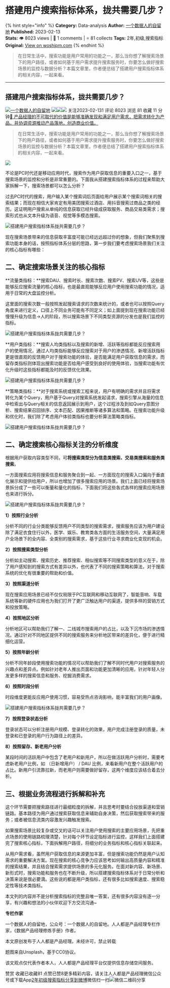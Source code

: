# 搭建用户搜索指标体系，拢共需要几步？
{% hint style="info" %}
**Category:** Data-analysis
**Author:** [一个数据人的自留地](https://www.woshipm.com/u/49446)
**Published:** 2023-02-13  
**Stats:** 👁️ 8023 views | 💬 1 comments | ⭐ 81 collects
**Tags:** 2年,初级,搜索指标
**Original:** [View on woshipm.com](https://www.woshipm.com/data-analysis/5751156.html)
{% endhint %}
> 在日常生活中，搜索功能是用户常用的功能之一，那么当你想了解搜索场景下的用户路径，或者如何基于用户需求提升搜索服务时，你要怎么做好搜索场景的监控与数据分析？本篇文章里，作者便总结了搭建用户搜索指标体系的相关内容，一起来看。

---

## 搭建用户搜索指标体系，拢共需要几步？

[![](https://image.woshipm.com/wp-files/2021/09/3YqDNh5meg7ejNmhJ5Ci.jpeg!/both/72x72)](https://www.woshipm.com/u/49446)[一个数据人的自留地](https://www.woshipm.com/u/49446) ![](https://static.woshipm.com/tag/1121_1@2x.png)![](https://static.woshipm.com/tag/1301_1@2x.png)![](https://static.woshipm.com/tag/2103_1@2x.png) 关注2023-02-131 评论 8023 浏览 81 收藏 11 分钟[🔗 产品经理的不可取代的价值是能够准确发现和满足用户需求，把需求转化为产品，并协调资源推动产品落地，创造商业价值。](https://ke.qidianla.com/courses/90pm)

> 在日常生活中，搜索功能是用户常用的功能之一，那么当你想了解搜索场景下的用户路径，或者如何基于用户需求提升搜索服务时，你要怎么做好搜索场景的监控与数据分析？本篇文章里，作者便总结了搭建用户搜索指标体系的相关内容，一起来看。

![](https://image.woshipm.com/wp-files/2023/02/UzupsSMiVEKfiQRilgsG.jpg)

不论是PC时代还是移动应用时代，搜索作为用户获取信息的重要入口之一，基于搜索场景的监控和分析是非常重要的。下面我从搭建搜索指标体系的过程来帮助大家拆解一下，搜索场景都可以怎么分析？

过去PC时代的搜索，用户输入某个搜索词后页面给用户展示某个搜索词相关的搜索结果；而现在相信大家肯定有用美团搜索过酒店、用抖音搜索过商品之类的经历。这证明用户搜索从单纯的信息获取已经升级成获取服务、商品交易类需求；搜索形式也从文本升级为语音、视觉等多模态搜索。

![搭建用户搜索指标体系拢共需要几步？](https://image.woshipm.com/wp-files/2023/02/7UMW5cJDbsYIjeKjqbrY.png)

现在搜索场景带来的信息获取丰富度可能已经远远超过你的想象，但我们聚焦到搜索功能本身的话，按照指标体系分层的思路，第一步我们要考虑搜索场景我们关注的核心指标有哪些：

## 二、确定搜索场景关注的核心指标

**流量类指标：**搜索DAU、搜索时长、搜索次数、搜索PV、搜索UV等，这些是能够反应搜索流量的核心指标，也是最直观能够反应用户使用搜索功能的情况，适用于日常的大盘监控分析。

这里面的搜索次数一般按照发起搜索请求的次数来统计的，或者也可以按照Query角度来进行定义，口径上不同业务可能有不同定义；如上面提到现在搜索功能已经慢慢升级为信息->人的阶段，所以搜索场景下不同类型资源的分发也是我们监控的指标。

![搭建用户搜索指标体系拢共需要几步？](https://image.woshipm.com/wp-files/2023/02/ojJx3AVT73jC7gegg6xf.png)

**用户类指标：**搜索人均类指标以及搜索的新增、活跃等指标都能反应搜索用户的使用情况，通过人均类指标能够反应搜索对于用户的渗透情况、新增活跃指标更是很直观的反馈用户对于搜索功能的体验，是否能满足用户获取信息的需求，而留存类指标则体现出搜索功能是否给用户感受到良好的使用体验，当搜索功能有优化升级时这些指标都能及时的反馈优化效果。

![搭建用户搜索指标体系拢共需要几步？](https://image.woshipm.com/wp-files/2023/02/jfEOix7r5lCL6SGR8zUd.png)

**策略类指标：**对于搜索系统或搜索工程来说，用户有明确的需求并且将需求转化为某个Query，用户基于Query对搜索系统发起请求，搜索引擎从海量的信息中检索出与Query相关的信息返回展示到用户，这个过程涉及到如Query意图分析、搜索结果召回排序、文本匹配、因果推断等诸多算法和策略。在搜索功能升级和优化时，我们除了考虑用户体验类指标也要分析算法策略类指标。

![搭建用户搜索指标体系拢共需要几步？](https://image.woshipm.com/wp-files/2023/02/G5aPGRCeufABeufUKBSs.png)

## 二、确定搜索核心指标关注的分析维度

根据用户获取内容类型不同，可**将搜索类型分为信息类搜索、交易类搜索和服务类搜索**。

一方面搜索应用将搜索信息和服务聚合到一起、一方面现在的搜索入口偏向于垂直化展示和提供给用户，所以也增加了很多搜索应用的场景。我们上面已经将搜索场景拆分成了一些可以衡量和量化的指标，下面我们将这些各式各样的搜索应用场景也来进行拆分。

![搭建用户搜索指标体系拢共需要几步？](https://image.woshipm.com/wp-files/2023/02/Vv00P2SHNW72GdXe5sL6.png)

**1）按照行业分析**

分析不同的行业分类能够反馈用户不同类型的搜索需求，搜索服务应该为用户建设除了满足衣食住行以外，医学、娱乐、教育类各方面的生活服务空间，大量满足用户全场景下的全内容、全类别的搜索需求，基于这些行业寻求商业化变现的机会。

**2）按照搜索类型分析**

分析如主动搜索、搜索历史、推荐搜索、相似搜索等不同搜索类型的意义在于，除了用户感知到的搜索方式有差异以外，也代表了不同的搜索策略和算法，对于搜索系统的优化有很重要的帮助和价值。

**3）按照渠道分析**

现在搜索应用场景已经不仅仅局限于PC互联网和移动互联网了，智能音响、车载系统等新的硬件应用也为我们打开了更广泛触达用户的渠道，提供多样的营销方式和投放策略。

**4）按照地区分析**

分析地区可以帮助我们了解一、二线城市搜索用户的占比，以及下沉市场的渗透情况。通过针对不同地区提供不同的搜索服务来分析地区带来的差异化，便于进行精细化运营。

**5）按照年龄分析**

分析不同年龄段使用搜索功能的情况可以帮助我们了解不同时代用户对搜索服务的兴趣点和差异点。例如针对老年人推出页面和功能更加清晰的应用，针对年轻人分发更多样的搜索信息和服务、挖掘消费需求。

**6）按照时段分析**

时段维度更能反应用户使用习惯，容易受热点咨询影响，能丰富我们的用户画像。

![搭建用户搜索指标体系拢共需要几步？](https://image.woshipm.com/wp-files/2023/02/gzIJgRUCDJEl8fGdqx3d.png)

**7）按照登录状态分析**

登录状态可以分析注册用户规模、登录转化的效果，用户完成注册登录的质量，未登录和已登录的用户行为路径上的差异。

**8）按照留存、新老用户分析**

某段时间的活跃用户中包含了老用户和新用户，所以在做活跃用户分析时，需要考虑新老用户比例，如 （日新增用户） / DAU 比例，来看新用户在整个活跃用户的占比。新用户引流靠拉新，而老用户则需要做好留存，这两个维度应该结合着去分析。

## 三、根据业务流程进行拆解和补充

这个环节需要把搜索路径进行最细粒度的拆解，并且思考时要结合投放渠道和营销链路。基本路径为用户通过搜索获取信息来辅助自身决策，然后获取搜索带来的服务；或者被信息流类内容激发兴趣触发搜索。

如果搜索场景比较复杂或交叉的话可以关注用户使用搜索的主要应用场景，先把重点场景的使用链路梳理清楚，针对每个环节设定指标进行监控，这样我们上面搭建完了搜索核心指标，下面拆解用户路径，将细分的业务指标和核心指标关联起来。

从用户需求看，虽然用户获取信息的来源更加丰富，但是搜索功能仍然是用户认知需求的重要解决方案。现在搜索的核心竞争力应该思考如何输出高质量内容和精准的搜索结果，并且结合搜索需求提供场景的多元化服务。在面对新内容、新场景、新形式时，搜索功能和服务也在不断升级，所以搭建搜索指标体系对于日常分析和决策来说是很必要滴。这些说的都是用户类指标，还有很多比如搜索速度、搜索稳定性等技术类指标。

本文列的内容并不是分析搜索指标的完整且唯一答案，还有很多内容没有逐一分享，有兴趣和想法的小伙伴欢迎下方交流沟通~

**专栏作家**

一个数据人的自留地，公众号：一个数据人的自留地。人人都是产品经理专栏作家，《数据产品经理修炼手册》作者。

本文原创发布于人人都是产品经理。未经许可，禁止转载

题图来自Unsplash，基于CC0协议。

该文观点仅代表作者本人，人人都是产品经理平台仅提供信息存储空间服务。

赞赏 收藏已收藏81 点赞已赞8更多精彩内容，请关注人人都是产品经理微信公众号或下载App[2年](https://www.woshipm.com/tag/2%e5%b9%b4)[初级](https://www.woshipm.com/tag/%e5%88%9d%e7%ba%a7)[搜索指标](https://www.woshipm.com/tag/%e6%90%9c%e7%b4%a2%e6%8c%87%e6%a0%87)[分享到微博](https://service.weibo.com/share/share.php?appkey=2775287854&title=搭建用户搜索指标体系，拢共需要几步？&url=https://www.woshipm.com/data-analysis/5751156.html&pic=https://image.woshipm.com/wp-files/2023/02/UzupsSMiVEKfiQRilgsG.jpg)微信扫一扫![微信二维码](https://api.pwmqr.com/qrcode/create/?url=https://www.woshipm.com/data-analysis/5751156.html)分享